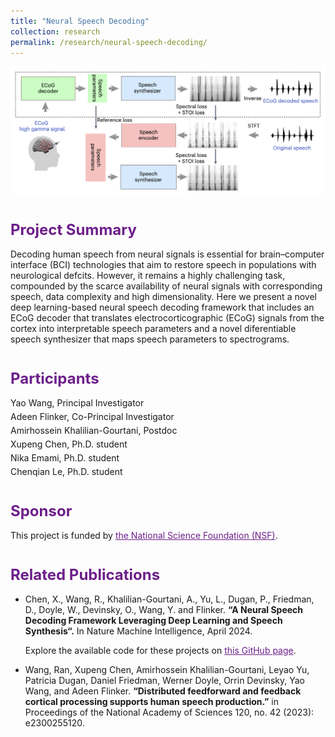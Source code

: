 ```yaml
---
title: "Neural Speech Decoding"
collection: research
permalink: /research/neural-speech-decoding/
---
```


![Alt text](/images/ecog.png)
<h1 style="color: #6D1F8A; font-size: 24px; margin-top: 40px;">Project Summary</h1>
Decoding human speech from neural signals is essential for brain–computer
interface (BCI) technologies that aim to restore speech in populations
with neurological defcits. However, it remains a highly challenging task,
compounded by the scarce availability of neural signals with corresponding
speech, data complexity and high dimensionality. Here we present a novel
deep learning-based neural speech decoding framework that includes an
ECoG decoder that translates electrocorticographic (ECoG) signals from
the cortex into interpretable speech parameters and a novel diferentiable
speech synthesizer that maps speech parameters to spectrograms.

<h1 style="color: #6D1F8A; font-size: 24px; margin-top: 40px;">Participants</h1>
<p style="margin: 5px 0;">Yao Wang, Principal Investigator</p>
<p style="margin: 5px 0;">Adeen Flinker, Co-Principal Investigator</p>
<p style="margin: 5px 0;">Amirhossein Khalilian-Gourtani, Postdoc</p>
<p style="margin: 5px 0;">Xupeng Chen, Ph.D. student</p>
<p style="margin: 5px 0;">Nika Emami, Ph.D. student</p>
<p style="margin: 5px 0;">Chenqian Le, Ph.D. student</p>

<h1 style="color: #6D1F8A; font-size: 24px; margin-top: 40px;">Sponsor</h1>
This project is funded by <a href="https://www.nsf.gov/awardsearch/showAward?AWD_ID=2309057&HistoricalAwards=false" style="color: #6D1F8A;">the National Science Foundation (NSF)</a>.

<!-- <h1 style="color: #6D1F8A; font-size: 24px; margin-top: 40px;">Available Code</h1> -->


<h1 style="color: #6D1F8A; font-size: 24px; margin-top: 40px;">Related Publications</h1>
<ul>
  <li>Chen, X., Wang, R., Khalilian-Gourtani, A., Yu, L., Dugan, P., Friedman, D., Doyle, W., Devinsky, O., Wang, Y. and Flinker. <a href="link-to-pnas-paper" style="color: inherit; text-decoration: none;"><strong>“A Neural Speech Decoding Framework Leveraging Deep Learning and Speech Synthesis“.</strong></a> In Nature Machine Intelligence, April 2024.</li>
  <p>Explore the available code for these projects on <a href="https://github.com/flinkerlab/neural_speech_decoding" style="color: #6D1F8A;">this GitHub page</a>.</p>
  
  <li>Wang, Ran, Xupeng Chen, Amirhossein Khalilian-Gourtani, Leyao Yu, Patricia Dugan, Daniel Friedman, Werner Doyle, Orrin Devinsky, Yao Wang, and Adeen Flinker. <a href="link-to-pnas-paper" style="color: inherit; text-decoration: none;"><strong>“Distributed feedforward and feedback cortical processing supports human speech production.”</strong></a> in Proceedings of the National Academy of Sciences 120, no. 42 (2023): e2300255120.</li>
</ul>
